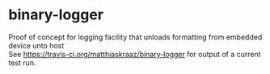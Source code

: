 binary-logger
=============

Proof of concept for logging facility that unloads formatting from embedded device unto host  
See <https://travis-ci.org/matthiaskraaz/binary-logger> for output of a current test run.
